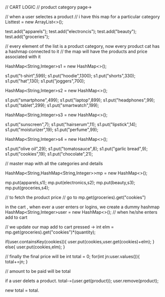 // CART LOGIC 
// product category page->

// when a user selectes a product 
// i have this map for a particular category
List<String>test = new ArrayList<>();

test.add("apparels");
test.add("electroncis");
test.add("beauty");
test.add("groceries");

// every element of the list is a product category, now every product cat has a hashmap connected to it 
// the map will have the products and price associated with  it


HashMap<String,Integer>s1 = new HashMap<>();

s1.put("t-shirt",599);
s1.put("hoodie",1300);
s1.put("shorts",330);
s1.put("hat",130);
s1.put("joggers",700);

HashMap<String,Integer>s2 = new HashMap<>();

s1.put("smartphone",499);
s1.put("laptop",899);
s1.put("headphones",99);
s1.put("tablet",299);
s1.put("smartwatch",199);

HashMap<String,Integer>s3 = new HashMap<>();

s1.put("sunscreen",7);
s1.put("hairserum",11);
s1.put("lipstick",14);
s1.put("moisturizer",19);
s1.put("perfume",99);

HashMap<String,Integer>s4 = new HashMap<>();

s1.put("olive oil",29);
s1.put("tomatosauce",8);
s1.put("garlic bread",9);
s1.put("cookies",19);
s1.put("chocolate",21);

// master map with all the categories and details

HashMap<String,HashMap<String,Integer>>mp = new HashMap<>();

mp.put(apparels,s1);
mp.put(electronics,s2);
mp.put(beauty,s3);
mp.put(groceries,s4);

// to fetch the product price
// go to mp.get(groceries).get("cookies")

in the cart , when ever a user enters or logins, we create a dummy hashmap
 HashMap<String,Integer>user = new HashMap<>();
 // when he/she enters add to cart

  // we update our map
 add to cart pressed -> int elm = mp.get(groceries).get("cookies")*(quantity);

 if(user.containsKey(cookies)){
 	user.put(cookies,user.get(cookies)+elm);
 }
 else{
 	user.put(cookies,elm);
 }

 // finally the final price will be 
 int total = 0;
 for(int jn:user.values()){
 	total+=jn;
  }

  // amount to be paid will be total

  if a user delets a product. 
  total-=(user.get(product));
  user.remove(product);

  new total = total.

